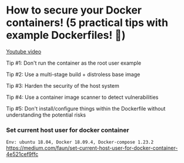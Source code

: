 # How to secure your Docker containers! (5 practical tips with example Dockerfiles! 🐳)

[Youtube video](https://www.youtube.com/watch?v=JE2PJbbpjsM "example video")

Tip #1: Don't run the container as the root user
example

Tip #2: Use a multi-stage build + distroless base image

Tip #3: Harden the security of the host system

Tip #4: Use a container image scanner to detect vulnerabilities

Tip #5: Don't install/configure things within the Dockerfile without understanding the potential risks


### Set current host user for docker container 

`Env: ubuntu 18.04, Docker 18.09.4, Docker-compose 1.23.2`
https://medium.com/faun/set-current-host-user-for-docker-container-4e521cef9ffc
